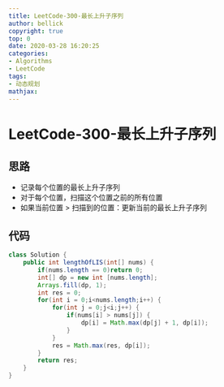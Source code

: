 ```yaml
---
title: LeetCode-300-最长上升子序列
author: bellick
copyright: true
top: 0
date: 2020-03-28 16:20:25
categories:
- Algorithms
- LeetCode
tags:
- 动态规划
mathjax:
---
```


# LeetCode-300-最长上升子序列

## 思路

* 记录每个位置的最长上升子序列
* 对于每个位置，扫描这个位置之前的所有位置
* 如果当前位置 > 扫描到的位置：更新当前的最长上升子序列


## 代码

```java
class Solution {
    public int lengthOfLIS(int[] nums) {
        if(nums.length == 0)return 0;
        int[] dp = new int [nums.length];
        Arrays.fill(dp, 1);
        int res = 0;
        for(int i = 0;i<nums.length;i++) {
        	for(int j = 0;j<i;j++) {
        		if(nums[i] > nums[j]) {
        			dp[i] = Math.max(dp[j] + 1, dp[i]);
        		}
        	}
        	res = Math.max(res, dp[i]);
        }
        return res;
    }
}
```
